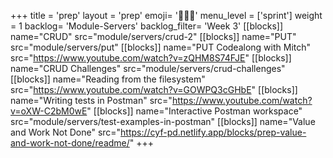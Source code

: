 +++
title = 'prep'
layout = 'prep'
emoji= '🧑🏾‍💻'
menu_level = ['sprint']
weight = 1
backlog= 'Module-Servers'
backlog_filter= 'Week 3'
[[blocks]]
name="CRUD"
src="module/servers/crud-2"
[[blocks]]
name="PUT"
src="module/servers/put"
[[blocks]]
name="PUT Codealong with Mitch"
src="https://www.youtube.com/watch?v=zQHM8S74FJE"
[[blocks]]
name="CRUD Challenges"
src="module/servers/crud-challenges"
[[blocks]]
name="Reading from the filesystem"
src="https://www.youtube.com/watch?v=GOWPQ3cGHbE"
[[blocks]]
name="Writing tests in Postman"
src="https://www.youtube.com/watch?v=oXW-C2bM0wE"
[[blocks]]
name="Interactive Postman workspace"
src="module/servers/test-examples-in-postman"
[[blocks]]
name="Value and Work Not Done"
src="https://cyf-pd.netlify.app/blocks/prep-value-and-work-not-done/readme/"
+++
